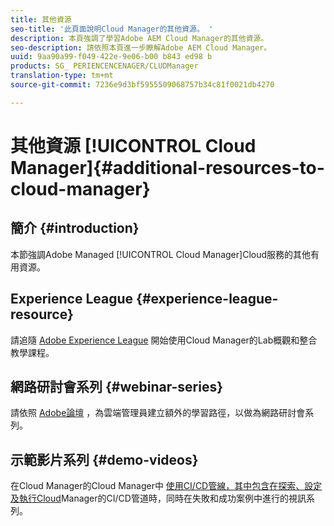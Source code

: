 ```yaml
---
title: 其他資源
seo-title: '此頁面說明Cloud Manager的其他資源。 '
description: 本頁強調了學習Adobe AEM Cloud Manager的其他資源。
seo-description: 請依照本頁進一步瞭解Adobe AEM Cloud Manager。
uuid: 9aa90a99-f049-422e-9e06-b00 b843 ed98 b
products: SG_ PERIENCENCENAGER/CLUDManager
translation-type: tm+mt
source-git-commit: 7236e9d3bf5955509068757b34c81f0021db4270

---
```



# 其他資源 [!UICONTROL Cloud Manager]{#additional-resources-to-cloud-manager}

## 簡介 {#introduction}

本節強調Adobe Managed [!UICONTROL Cloud Manager]Cloud服務的其他有用資源。

## Experience League {#experience-league-resource}

請追隨 [Adobe Experience League](https://expleague.azureedge.net/labs/L722/index.html) 開始使用Cloud Manager的Lab概觀和整合教學課程。

## 網路研討會系列 {#webinar-series}

請依照 [Adobe論壇](https://forums.adobe.com/message/11061595) ，為雲端管理員建立額外的學習路徑，以做為網路研討會系列。

## 示範影片系列 {#demo-videos}

在Cloud Manager的Cloud Manager中 [使用CI/CD管線，其中包含在探索、設定及執行Cloud](https://helpx.adobe.com/experience-manager/kt/platform-repository/using/cloud-manager-cicd-pipeline-feature-video-use.html)Manager的CI/CD管道時，同時在失敗和成功案例中進行的視訊系列。